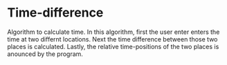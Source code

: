 # Time-difference
Algorithm to calculate time.
In this algorithm, first the user enter enters the time at two differnt locations.
Next the time difference between those two places is calculated.
Lastly, the relative time-positions of the two places is anounced by the program.
